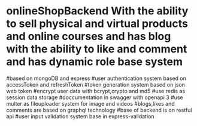 # onlineShopBackend With the ability to sell physical and virtual products and online courses and has blog with the ability to like and comment and has dynamic role base system
#based on mongoDB and express
#user authentication system based on accessToken and refreshToken
#token generation system based on json web token
#encrypt user data with bcrypt,crypto and md5
#use redis as session data storage
#doccumentation in swagger with openapi 3
#use multer as fileuploader system for image and videos
#blogs,likes and comments are based on graphql technology
#base of backend is on restful api
#user input validation system base in express-validation
